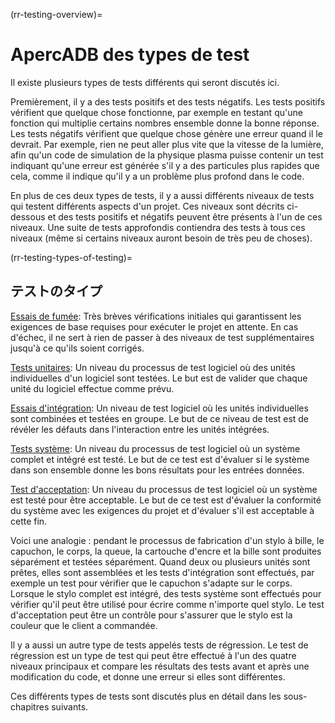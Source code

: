 (rr-testing-overview)=
# ApercADB des types de test

Il existe plusieurs types de tests différents qui seront discutés ici.

Premièrement, il y a des tests positifs et des tests négatifs. Les tests positifs vérifient que quelque chose fonctionne, par exemple en testant qu'une fonction qui multiplie certains nombres ensemble donne la bonne réponse. Les tests négatifs vérifient que quelque chose génère une erreur quand il le devrait. Par exemple, rien ne peut aller plus vite que la vitesse de la lumière, afin qu'un code de simulation de la physique plasma puisse contenir un test indiquant qu'une erreur est générée s'il y a des particules plus rapides que cela, comme il indique qu'il y a un problème plus profond dans le code.

En plus de ces deux types de tests, il y a aussi différents niveaux de tests qui testent différents aspects d'un projet. Ces niveaux sont décrits ci-dessous et des tests positifs et négatifs peuvent être présents à l'un de ces niveaux. Une suite de tests approfondis contiendra des tests à tous ces niveaux (même si certains niveaux auront besoin de très peu de choses).

(rr-testing-types-of-testing)=
## テストのタイプ

[Essais de fumée](#Smoke_testing): Très brèves vérifications initiales qui garantissent les exigences de base requises pour exécuter le projet en attente. En cas d'échec, il ne sert à rien de passer à des niveaux de test supplémentaires jusqu'à ce qu'ils soient corrigés.

[Tests unitaires](#Unit_tests): Un niveau du processus de test logiciel où des unités individuelles d'un logiciel sont testées. Le but est de valider que chaque unité du logiciel effectue comme prévu.

[Essais d'intégration](#Integration_testing): Un niveau de test logiciel où les unités individuelles sont combinées et testées en groupe. Le but de ce niveau de test est de révéler les défauts dans l'interaction entre les unités intégrées.

[Tests système](#System_tests): Un niveau du processus de test logiciel où un système complet et intégré est testé. Le but de ce test est d'évaluer si le système dans son ensemble donne les bons résultats pour les entrées données.

[Test d'acceptation](#Acceptance_testing): Un niveau du processus de test logiciel où un système est testé pour être acceptable. Le but de ce test est d'évaluer la conformité du système avec les exigences du projet et d'évaluer s'il est acceptable à cette fin.

Voici une analogie : pendant le processus de fabrication d'un stylo à bille, le capuchon, le corps, la queue, la cartouche d'encre et la bille sont produites séparément et testées séparément. Quand deux ou plusieurs unités sont prêtes, elles sont assemblées et les tests d'intégration sont effectués, par exemple un test pour vérifier que le capuchon s'adapte sur le corps. Lorsque le stylo complet est intégré, des tests système sont effectués pour vérifier qu'il peut être utilisé pour écrire comme n'importe quel stylo. Le test d'acceptation peut être un contrôle pour s'assurer que le stylo est la couleur que le client a commandée.

Il y a aussi un autre type de tests appelés tests de régression. Le test de régression est un type de test qui peut être effectué à l'un des quatre niveaux principaux et compare les résultats des tests avant et après une modification du code, et donne une erreur si elles sont différentes.

Ces différents types de tests sont discutés plus en détail dans les sous-chapitres suivants.
